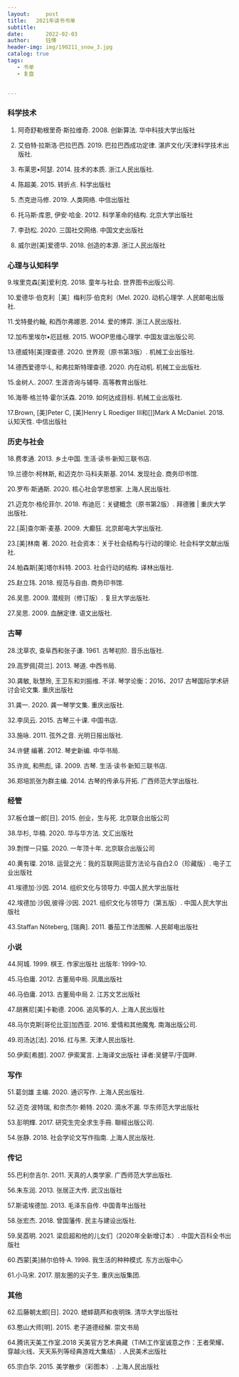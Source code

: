 ```yaml
---
layout:     post
title:   2021年读书书单
subtitle: 
date:       2022-02-03
author:     钰博
header-img: img/190211_snow_3.jpg
catalog: true
tags:
   - 书单
   - 复盘
   

---
```


### 科学技术
1. 阿奇舒勒根里奇·斯拉维奇. 2008. 创新算法. 华中科技大学出版社 

2. 艾伯特·拉斯洛·巴拉巴西. 2019. 巴拉巴西成功定律. 湛庐文化/天津科学技术出版社.

3. 布莱恩•阿瑟. 2014. 技术的本质. 浙江人民出版社.

4. 陈超美. 2015. 转折点. 科学出版社 

5. 杰克逊马修. 2019. 人类网络. 中信出版社  

6. 托马斯·库恩, 伊安·哈金. 2012. 科学革命的结构. 北京大学出版社  

7. 李劲松. 2020. 三国社交网络. 中国文史出版社  
 
8. 威尔逊[美]爱德华. 2018. 创造的本源. 浙江人民出版社 
 
### 心理与认知科学
9.埃里克森[美]爱利克. 2018. 童年与社会. 世界图书出版公司.

10.爱德华·伯克利［美］梅利莎·伯克利（Mel. 2020. 动机心理学. 人民邮电出版社.

11.戈特曼约翰, 和西尔弗娜恩. 2014. 爱的博弈. 浙江人民出版社.

12.加布里埃尔•厄廷根. 2015. WOOP思维心理学. 中国友谊出版公司.

13.德威特[美]理查德. 2020. 世界观（原书第3版）. 机械工业出版社. 

14.德西爱德华·L, 和弗拉斯特理查德. 2020. 内在动机. 机械工业出版社. 

15.金树人. 2007. 生涯咨询与辅导. 高等教育出版社. 

16.海蒂·格兰特·霍尔沃森. 2019. 如何达成目标. 机械工业出版社.

17.Brown, [美]Peter C, [美]Henry L Roediger III和[]]Mark A McDaniel. 2018. 认知天性. 中信出版社   
 
### 历史与社会
18.费孝通. 2013. 乡土中国. 生活·读书·新知三联书店.
    
19.兰德尔·柯林斯, 和迈克尔·马科夫斯基. 2014. 发现社会. 商务印书馆.

20.罗布·斯通斯. 2020. 核心社会学思想家. 上海人民出版社.

21.迈克尔·格伦菲尔. 2018. 布迪厄：关键概念（原书第2版）. 拜德雅 | 重庆大学出版社.

22.[英]查尔斯·麦基. 2009. 大癫狂. 北京邮电大学出版社.

23.[美]林南 著. 2020. 社会资本：关于社会结构与行动的理论. 社会科学文献出版社.

24.帕森斯[美]塔尔科特. 2003. 社会行动的结构. 译林出版社.

25.赵立玮. 2018. 规范与自由. 商务印书馆.

26.吴思. 2009. 潜规则（修订版）. 复旦大学出版社.
 
27.吴思. 2009. 血酬定律. 语文出版社.  
 
### 古琴
28.沈草农, 查阜西和张子谦. 1961. 古琴初阶. 音乐出版社.

29.高罗佩[荷兰]. 2013. 琴道. 中西书局.

30.龚敏, 耿慧玲, 王卫东和刘振维. 不详. 琴学论衡：2016、2017 古琴国际学术研讨会论文集. 重庆出版社 
 
31.龚一. 2020. 龚一琴学文集. 重庆出版社.

32.李凤云. 2015. 古琴三十课. 中国书店.  

33.施咏. 2011. 弦外之音. 光明日报出版社.
  
34.许健 编著. 2012. 琴史新编. 中华书局. 

35.许岚, 和熊彪, 译. 2009. 古琴. 生活·读书·新知三联书店.

36.郑培凯张为群主编. 2014. 古琴的传承与开拓. 广西师范大学出版社.
 
### 经管
37.板仓雄一郎[日]. 2015. 创业，生与死. 北京联合出版公司  

38.华杉, 华楠. 2020. 华与华方法. 文汇出版社   

39.剽悍一只猫. 2020. 一年顶十年. 北京联合出版公司 

40.黄有璨. 2018. 运营之光：我的互联网运营方法论与自白2.0（珍藏版）. 电子工业出版社 
  
41.埃德加·沙因. 2014. 组织文化与领导力. 中国人民大学出版社    

42.埃德加·沙因,彼得·沙因. 2021. 组织文化与领导力（第五版）. 中国人民大学出版社   

43.Staffan Nöteberg, [瑞典]. 2011. 番茄工作法图解. 人民邮电出版社 
 
### 小说
44.阿城. 1999. 棋王. 作家出版社 出版年: 1999-10.

45.马伯庸. 2012. 古董局中局. 凤凰出版社 
   
46.马伯庸. 2013. 古董局中局 2. 江苏文艺出版社  
  
47.胡赛尼[美]卡勒德. 2006. 追风筝的人. 上海人民出版社 

48.马尔克斯[哥伦比亚]加西亚. 2016. 爱情和其他魔鬼. 南海出版公司.  

49.司汤达[法]. 2016. 红与黑. 天津人民出版社. 

50.伊索[希腊]. 2007. 伊索寓言. 上海译文出版社  译者:吴健平/于国畔.
 
### 写作
51.葛剑雄 主编. 2020. 通识写作. 上海人民出版社.  

52.迈克·波特瑞, 和奈杰尔·赖特. 2020. 滴水不漏. 华东师范大学出版社  
  
53.彭明輝. 2017. 研究生完全求生手冊. 聯經出版公司.

54.张静. 2018. 社会学论文写作指南. 上海人民出版社. 
 
### 传记
55.巴利奈吉尔. 2011. 天真的人类学家. 广西师范大学出版社.  
 
56.朱东润. 2013. 张居正大传. 武汉出版社   

57.斯诺埃德加. 2013. 毛泽东自传. 中国青年出版社   

58.张宏杰. 2018. 曾国藩传. 民主与建设出版社.

59.吴荔明. 2021. 梁启超和他的儿女们（2020年全新增订本）. 中国大百科全书出版社 
 
60.西蒙[美]赫尔伯特·A. 1998. 我生活的种种模式. 东方出版中心  

61.小马宋. 2017. 朋友圈的尖子生. 重庆出版集团.
 
### 其他
62.后藤朝太郎[日]. 2020. 蟋蟀葫芦和夜明珠. 清华大学出版社  
 
63.憨山大师[明]. 2015. 老子道德经解. 崇文书局
   
64.腾讯天美工作室.2018 天美官方艺术典藏（TiMi工作室诚意之作：王者荣耀、穿越火线、天天系列等经典游戏大集结）. 人民美术出版社 

65.宗白华. 2015. 美学散步（彩图本）. 上海人民出版社   
